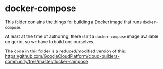 docker-compose
==============

This folder contains the things for building a Docker image that runs `docker-compose`.

At least at the time of authoring, there isn't a `docker-compose` image available on gcr.io,
so we have to build one ourselves.

The code in this folder is a reduced/modified version of this:
https://github.com/GoogleCloudPlatform/cloud-builders-community/tree/master/docker-compose
